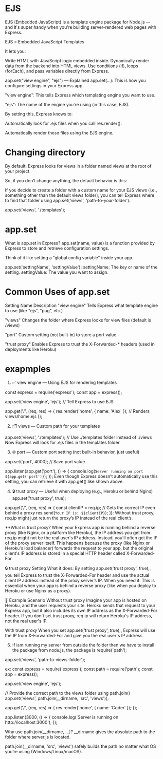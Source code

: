 # EJS

EJS (Embedded JavaScript) is a template engine package for Node.js — and it's super handy when you're building server-rendered web pages with Express.

EJS = Embedded JavaScript Templates

It lets you:

Write HTML with JavaScript logic embedded inside.
Dynamically render data from the backend into HTML views.
Use conditions (if), loops (forEach), and pass variables directly from Express.


app.set("view engine", "ejs") — Explained
app.set(...): This is how you configure settings in your Express app.

"view engine": This tells Express which templating engine you want to use.

"ejs": The name of the engine you're using (in this case, EJS).

By setting this, Express knows to:

Automatically look for .ejs files when you call res.render().

Automatically render those files using the EJS engine.

# Changing directory

By default, Express looks for views in a folder named views at the root of your project.

So, if you don’t change anything, the default behavior is this:

If you decide to create a folder with a custom name for your EJS views (i.e., something other than the default views folder), you can tell Express where to find that folder using app.set('views', 'path-to-your-folder').

app.set('views', './templates');



# app.set

What is app.set in Express?
app.set(name, value) is a function provided by Express to store and retrieve configuration settings.

Think of it like setting a "global config variable" inside your app.

app.set('settingName', 'settingValue');
settingName: The key or name of the setting.
settingValue: The value you want to assign.


# Common Uses of app.set

Setting Name	    Description
"view engine"	    Tells Express what template engine to use (like "ejs", "pug", etc.)

"views"	            Changes the folder where Express looks for view files (default is /views)

"port"	            Custom setting (not built-in) to store a port value

"trust proxy"	    Enables Express to trust the X-Forwarded-* headers (used in deployments like Heroku)


# exapmples

1. ✅ view engine — Using EJS for rendering templates

const express = require('express');
const app = express();

app.set('view engine', 'ejs'); // Tell Express to use EJS

app.get('/', (req, res) => {
  res.render('home', { name: 'Alex' }); // Renders views/home.ejs
});


2. 🗂️ views — Custom path for your templates

app.set('views', './templates'); // Use ./templates folder instead of ./views
Now Express will look for .ejs files in the templates folder.


3. 🌐 port — Custom port setting (not built-in behavior, just useful)

app.set('port', 4000); // Save port value

app.listen(app.get('port'), () => {
  console.log(`Server running on port ${app.get('port')}`);
});
Even though Express doesn't automatically use this setting, you can retrieve it with app.get() like shown above.


4. 🔒 trust proxy — Useful when deploying (e.g., Heroku or behind Nginx)
app.set('trust proxy', true);

app.get('/', (req, res) => {
  const clientIP = req.ip; // Gets the correct IP even behind a proxy
  res.send(`Your IP is: ${clientIP}`);
});
Without trust proxy, req.ip might just return the proxy’s IP instead of the real client’s.

**What is trust proxy?
When your Express app is running behind a reverse proxy (like Nginx, or a platform like Heroku), the IP address you get from req.ip might not be the real user's IP address. Instead, you'll often get the IP of the proxy server itself.
This happens because the proxy (like Nginx or Heroku's load balancer) forwards the request to your app, but the original client's IP address is stored in a special HTTP header called X-Forwarded-For.

🔒 trust proxy Setting
What it does: By setting app.set('trust proxy', true);, you tell Express to trust the X-Forwarded-For header and use the actual client IP address instead of the proxy server’s IP.
When you need it: This is essential when your app is behind a reverse proxy (like when you deploy to Heroku or use Nginx as a proxy).

🚀 Example Scenario
Without trust proxy
Imagine your app is hosted on Heroku, and the user requests your site. Heroku sends that request to your Express app, but it also includes its own IP address as the X-Forwarded-For header. If you don't set trust proxy, req.ip will return Heroku's IP address, not the real user's IP.

With trust proxy
When you set app.set('trust proxy', true);, Express will use the IP from X-Forwarded-For and give you the real user's IP address.

5. If iam running my server from outside the folder then we have to install the package from node.js,  the package is require('path');

app.set('views', 'path-to-views-folder');

ex: const express = require('express');
const path = require('path');
const app = express();

app.set('view engine', 'ejs');

// Provide the correct path to the views folder using path.join()
app.set('views', path.join(__dirname, 'src', 'views'));

app.get('/', (req, res) => {
  res.render('home', { name: 'Coder' });
});

app.listen(3000, () => {
  console.log('Server is running on http://localhost:3000');
});

Why use path.join(__dirname, ...)?
__dirname gives the absolute path to the folder where server.js is located.

path.join(__dirname, 'src', 'views') safely builds the path no matter what OS you’re using (Windows/Linux/macOS).

